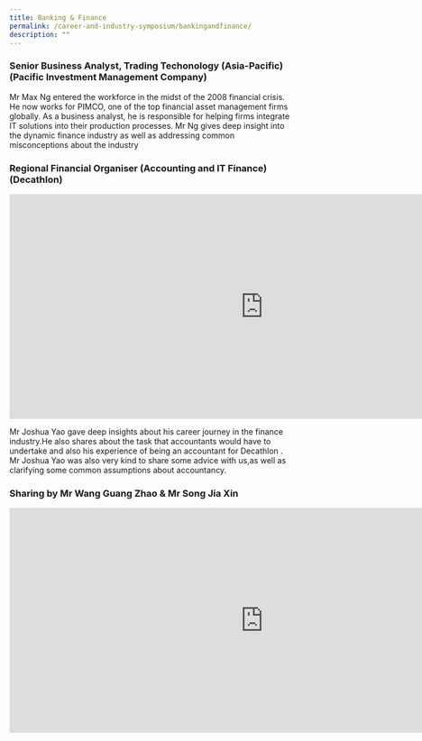```yaml
---
title: Banking & Finance
permalink: /career-and-industry-symposium/bankingandfinance/
description: ""
---
```

### **Senior Business Analyst, Trading Techonology (Asia-Pacific)** (Pacific Investment Management Company)


Mr Max Ng entered the workforce in the midst of the 2008 financial crisis. He now works for PIMCO, one of the top financial asset management firms globally. As a business analyst, he is responsible for helping firms integrate IT solutions into their production processes. Mr Ng gives deep insight into the dynamic finance industry as well as addressing common misconceptions about the industry


### **Regional Financial Organiser (Accounting and IT Finance)** (Decathlon)

<iframe allowfullscreen="" allow="accelerometer; autoplay; clipboard-write; encrypted-media; gyroscope; picture-in-picture; web-share" frameborder="0" title="Mr Joshua Yao" src="https://www.youtube.com/embed/kHHlobQjShk" height="399" width="900"></iframe>

Mr Joshua Yao gave deep insights about his career journey in the finance industry.He also shares about the task that accountants would have to undertake and also his experience of being an accountant for Decathlon . Mr Joshua Yao was also very kind to share some advice with us,as well as clarifying some common assumptions about accountancy.


### **Sharing by Mr Wang Guang Zhao &amp; Mr Song Jia Xin** 
 
<iframe allowfullscreen="" allow="accelerometer; autoplay; clipboard-write; encrypted-media; gyroscope; picture-in-picture; web-share" frameborder="0" title="Sharing by Mr Wang Guang Zhao and Mr Song Jia Xing" src="https://www.youtube.com/embed/SJ8nz2CQ0rg" height="399" width="900"></iframe>